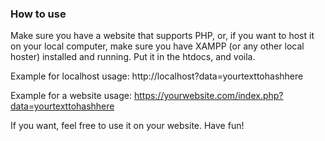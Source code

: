 ### How to use
Make sure you have a website that supports PHP, or, if you want to host it on your local computer, make sure you have XAMPP (or any other local hoster) installed and running.
Put it in the htdocs, and voila.

Example for localhost usage:
http://localhost?data=yourtexttohashhere

Example for a website usage:
https://yourwebsite.com/index.php?data=yourtexttohashhere

If you want, feel free to use it on your website.
Have fun!
